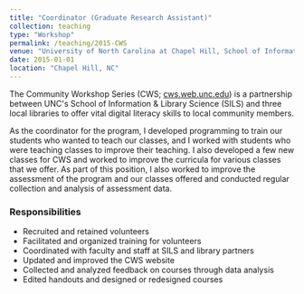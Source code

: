 ```yaml
---
title: "Coordinator (Graduate Research Assistant)"
collection: teaching
type: "Workshop"
permalink: /teaching/2015-CWS
venue: "University of North Carolina at Chapel Hill, School of Information & Library Science"
date: 2015-01-01
location: "Chapel Hill, NC"
---
```


The Community Workshop Series (CWS; [cws.web.unc.edu](https://cws.web.unc.edu)) is a partnership between UNC's School of Information & Library Science (SILS) and three local libraries to offer vital digital literacy skills to local community members.

As the coordinator for the program, I developed programming to train our students who wanted to teach our classes, and I worked with students who were teaching classes to improve their teaching. I also developed a few new classes for CWS and worked to improve the curricula for various classes that we offer. As part of this position, I also worked to improve the assessment of the program and our classes offered and conducted regular collection and analysis of assessment data.

### Responsibilities
- Recruited and retained volunteers
- Facilitated and organized training for volunteers
- Coordinated with faculty and staff at SILS and library partners
- Updated and improved the CWS website
- Collected and analyzed feedback on courses through data analysis
- Edited handouts and designed or redesigned courses
